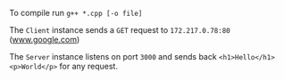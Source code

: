 To compile run `g++ *.cpp [-o file]`

The `Client` instance sends a `GET` request to `172.217.0.78:80` (www.google.com)

The `Server` instance listens on port `3000` and sends back `<h1>Hello</h1><p>World</p>` for any request.

